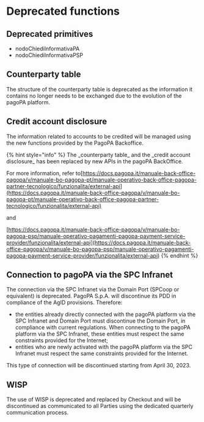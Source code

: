 # Deprecated functions

## Deprecated primitives

* nodoChiediInformativaPA
* nodoChiediInformativaPSP

## Counterparty table

The structure of the counterparty table is deprecated as the information it contains no longer needs to be exchanged due to the evolution of the pagoPA platform.

## Credit account disclosure

The information related to accounts to be credited will be managed using the new functions provided by the PagoPA Backoffice.

{% hint style="info" %}
The \_counterparty table\_ and the \_credit account disclosure\_ has been replaced by new APIs in the pagoPA BackOffice.

For more information, refer to[https://docs.pagopa.it/manuale-back-office-pagopa/v/manuale-bo-pagopa-pt/manuale-operativo-back-office-pagopa-partner-tecnologico/funzionalita/external-api](https://docs.pagopa.it/manuale-back-office-pagopa/v/manuale-bo-pagopa-pt/manuale-operativo-back-office-pagopa-partner-tecnologico/funzionalita/external-api)

and

[https://docs.pagopa.it/manuale-back-office-pagopa/v/manuale-bo-pagopa-psp/manuale-operativo-pagamenti-pagopa-payment-service-provider/funzionalita/external-api](https://docs.pagopa.it/manuale-back-office-pagopa/v/manuale-bo-pagopa-psp/manuale-operativo-pagamenti-pagopa-payment-service-provider/funzionalita/external-api)
{% endhint %}

## Connection to pagoPA via the SPC Infranet

The connection via the SPC Infranet via the Domain Port (SPCoop or equivalent) is deprecated. PagoPA S.p.A. will discontinue its PDD in compliance of the AgID provisions. Therefore:

* the entities already directly connected with the pagoPA platform via the SPC Infranet and Domain Port must discontinue the Domain Port, in compliance with current regulations. When connecting to the pagoPA platform via the SPC Infranet, these entities must respect the same constraints provided for the Internet;
* entities who are newly activated with the pagoPA platform via the SPC Infranet must respect the same constraints provided for the Internet.

This type of connection will be discontinued starting from April 30, 2023.

## WISP

The use of WISP is deprecated and replaced by Checkout and will be discontinued as communicated to all Parties using the dedicated quarterly communication process.
